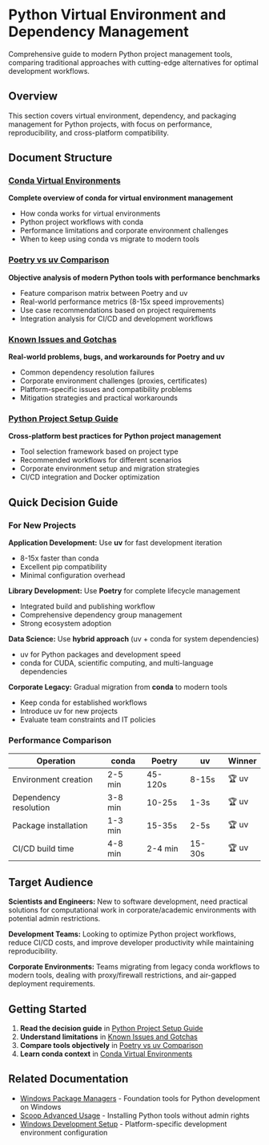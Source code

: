# Python Virtual Environment and Dependency Management

Comprehensive guide to modern Python project management tools, comparing traditional approaches with cutting-edge alternatives for optimal development workflows.

## Overview

This section covers virtual environment, dependency, and packaging management for Python projects, with focus on performance, reproducibility, and cross-platform compatibility.

## Document Structure

### [Conda Virtual Environments](./conda-virtual-environments.md)
**Complete overview of conda for virtual environment management**
- How conda works for virtual environments
- Python project workflows with conda
- Performance limitations and corporate environment challenges
- When to keep using conda vs migrate to modern tools

### [Poetry vs uv Comparison](./poetry-vs-uv-comparison.md) 
**Objective analysis of modern Python tools with performance benchmarks**
- Feature comparison matrix between Poetry and uv
- Real-world performance metrics (8-15x speed improvements)
- Use case recommendations based on project requirements
- Integration analysis for CI/CD and development workflows

### [Known Issues and Gotchas](./known-issues-and-gotchas.md)
**Real-world problems, bugs, and workarounds for Poetry and uv**
- Common dependency resolution failures
- Corporate environment challenges (proxies, certificates)
- Platform-specific issues and compatibility problems
- Mitigation strategies and practical workarounds

### [Python Project Setup Guide](./python-project-setup-guide.md)
**Cross-platform best practices for Python project management**
- Tool selection framework based on project type
- Recommended workflows for different scenarios
- Corporate environment setup and migration strategies
- CI/CD integration and Docker optimization

## Quick Decision Guide

### For New Projects

**Application Development:** Use **uv** for fast development iteration
- 8-15x faster than conda
- Excellent pip compatibility
- Minimal configuration overhead

**Library Development:** Use **Poetry** for complete lifecycle management
- Integrated build and publishing workflow
- Comprehensive dependency group management
- Strong ecosystem adoption

**Data Science:** Use **hybrid approach** (uv + conda for system dependencies)
- uv for Python packages and development speed
- conda for CUDA, scientific computing, and multi-language dependencies

**Corporate Legacy:** Gradual migration from **conda** to modern tools
- Keep conda for established workflows
- Introduce uv for new projects
- Evaluate team constraints and IT policies

### Performance Comparison

| Operation | conda | Poetry | uv | Winner |
|-----------|--------|--------|-----|---------|
| Environment creation | 2-5 min | 45-120s | 8-15s | 🏆 uv |
| Dependency resolution | 3-8 min | 10-25s | 1-3s | 🏆 uv |
| Package installation | 1-3 min | 15-35s | 2-5s | 🏆 uv |
| CI/CD build time | 4-8 min | 2-4 min | 15-30s | 🏆 uv |

## Target Audience

**Scientists and Engineers:** New to software development, need practical solutions for computational work in corporate/academic environments with potential admin restrictions.

**Development Teams:** Looking to optimize Python project workflows, reduce CI/CD costs, and improve developer productivity while maintaining reproducibility.

**Corporate Environments:** Teams migrating from legacy conda workflows to modern tools, dealing with proxy/firewall restrictions, and air-gapped deployment requirements.

## Getting Started

1. **Read the decision guide** in [Python Project Setup Guide](./python-project-setup-guide.md)
2. **Understand limitations** in [Known Issues and Gotchas](./known-issues-and-gotchas.md)  
3. **Compare tools objectively** in [Poetry vs uv Comparison](./poetry-vs-uv-comparison.md)
4. **Learn conda context** in [Conda Virtual Environments](./conda-virtual-environments.md)

## Related Documentation

- [Windows Package Managers](../windows/package-managers-comparison.md) - Foundation tools for Python development on Windows
- [Scoop Advanced Usage](../windows/scoop-advanced-usage.md) - Installing Python tools without admin rights
- [Windows Development Setup](../windows/) - Platform-specific development environment configuration